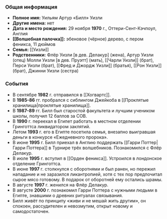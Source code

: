 ### Общая информация
- **Полное имя:** Уильям Артур «Билл» Уизли
- **Другие имена:** нет
- **Дата и место рождения:** 29 ноября **1970** г., Оттери-Сент-Кэчпоул, Англия
- **[[Волшебная палочка]]:** эбеновое (чёрное) дерево, с пером феникса, 11 дюймов
- **Семья:** [[Уизли]]
- **Родственники:** Флёр Уизли [в дев. Делакур] (жена), Артур Уизли (отец)
	Молли Уизли [в дев. Пруэтт] (мать), [[Чарли Уизли]] (брат), Перси Уизли (брат), [[Фред и Джордж Уизли]] (братья), [[Рон Уизли]] (брат), Джинни Уизли (сестра)

### События
- В сентябре **1982** г. отправился в [[Хогвартс]].
- В **1985-86** гг. пробрался с сиблингом Джейкоба в [[Проклятые хранилища|проклятые хранилища]].
- В **1987-89** гг. Билл был старостой факультета и лучшим учеником школы, получил 12 баллов за СОВ.
- В **1990** г. переехал в Египет работать в местном отделении Гринготтса ликвидатором заклятий.
- Летом **1993** г. его в Египте посетила семья, внезапно выигравшая деньги в конкурсе «Ежедневного пророка».
- В июне **1995** г. Билл приехал в Англию поддержать [[Гарри Поттер|Гарри Поттера]] в Турнире трёх волшебников. Познакомился с Флёр Делакур.
- В июле **1995** г. вступил в [[Орден феникса]]. Устроился в лондонское отделение Гринготтса.
- В июне **1997** г. столкнулся с оборотнями и был ранен, но пережил нападание и не заразился ликантропией, хотя с тех пор предпочитал сырое мясо готовому. В подарок от оборотней ему остались шрамы.
- В августе **1997** г. женился на Флёр Делакур.
- В августе **2000** г. познакомил Гарри Поттера с нужными людьми в Египте, знавшими о древних ритуалах связывания.
- Билл живёт по принципу «живи и не мешай жить другим», он спокоен, рассудителен и невозмутим, открыт новому и самодостаточен.